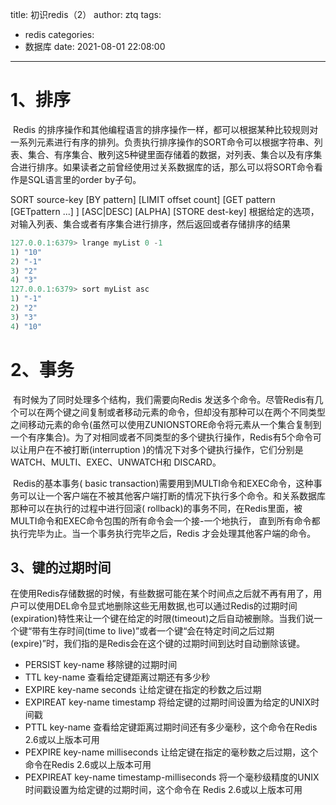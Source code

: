 title: 初识redis（2）
author: ztq
tags:

  - redis
categories:
  - 数据库
date: 2021-08-01 22:08:00

---

# 1、排序

​		Redis 的排序操作和其他编程语言的排序操作一样，都可以根据某种比较规则对一系列元素进行有序的排列。负责执行排序操作的SORT命令可以根据字符串、列表、集合、有序集合、散列这5种键里面存储着的数据，对列表、集合以及有序集合进行排序。如果读者之前曾经使用过关系数据库的话，那么可以将SORT命令看作是SQL语言里的order by子句。

SORT source-key [BY pattern] [LIMIT offset count] [GET pattern [GETpattern ...] ] [ASC|DESC] [ALPHA] [STORE dest-key] 根据给定的选项，对输入列表、集合或者有序集合进行排序，然后返回或者存储排序的结果

```java
127.0.0.1:6379> lrange myList 0 -1
1) "10"
2) "-1"
3) "2"
4) "3"
127.0.0.1:6379> sort myList asc
1) "-1"
2) "2"
3) "3"
4) "10"
```

# 2、事务

​		有时候为了同时处理多个结构，我们需要向Redis 发送多个命令。尽管Redis有几个可以在两个键之间复制或者移动元素的命令，但却没有那种可以在两个不同类型之间移动元素的命令(虽然可以使用ZUNIONSTORE命令将元素从一个集合复制到一个有序集合)。为了对相同或者不同类型的多个键执行操作，Redis有5个命令可以让用户在不被打断(interruption )的情况下对多个键执行操作，它们分别是WATCH、MULTI、EXEC、UNWATCH和 DISCARD。

​		Redis的基本事务( basic transaction)需要用到MULTI命令和EXEC命令，这种事务可以让一个客户端在不被其他客户端打断的情况下执行多个命令。和关系数据库那种可以在执行的过程中进行回滚( rollback)的事务不同，在Redis里面，被MULTI命令和EXEC命令包围的所有命令会一个接-一个地执行， 直到所有命令都执行完毕为止。当一个事务执行完毕之后，Redis 才会处理其他客户端的命令。

## 3、键的过期时间

​		在使用Redis存储数据的时候，有些数据可能在某个时间点之后就不再有用了，用户可以使用DEL命令显式地删除这些无用数据,也可以通过Redis的过期时间(expiration)特性来让一个键在给定的时限(timeout)之后自动被删除。当我们说一个键“带有生存时间(time to live)”或者一个键“会在特定时间之后过期(expire)”时，我们指的是Redis会在这个键的过期时间到达时自动删除该键。

- PERSIST key-name		移除键的过期时间
- TTL key-name		查看给定键距离过期还有多少秒
- EXPIRE key-name seconds		让给定键在指定的秒数之后过期
- EXPIREAT key-name timestamp		将给定键的过期时间设置为给定的UNIX时间戳
- PTTL key-name		查看给定键距离过期时间还有多少毫秒，这个命令在Redis 2.6或以上版本可用
- PEXPIRE key-name milliseconds		让给定键在指定的毫秒数之后过期，这个命令在Redis 2.6或以上版本可用
- PEXPIREAT key-name timestamp-milliseconds		将一个毫秒级精度的UNIX时间戳设置为给定键的过期时间，这个命令在 Redis 2.6或以上版本可用

